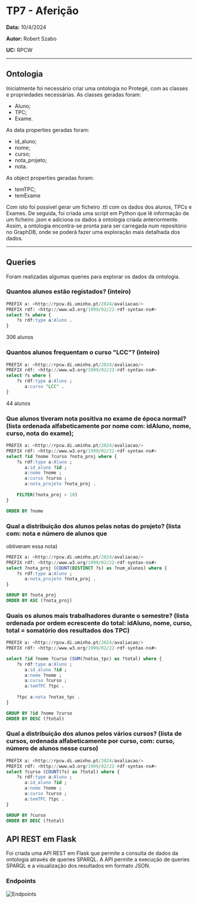 # TP7  - Aferição
__Data:__ 10/4/2024

__Autor:__ Robert Szabo

__UC:__ RPCW

---

## Ontologia 
Inicialmente foi necessário criar uma ontologia no Protegé, com as classes e propriedades necessárias. As classes geradas foram: 
- Aluno; 
- TPC;
- Exame.

As data properties geradas foram:
- id_aluno;
- nome;
- curso;
- nota_projeto;
- nota.

As object properties geradas foram:
- temTPC;
- temExame

Com isto foi possível gerar um ficheiro .ttl com os dados dos alunos, TPCs e Exames.
De seguida, foi criada uma script em Python que lê informação de um ficheiro .json e adiciona os dados à ontologia criada anteriormente.
Assim, a ontologia encontra-se pronta para ser carregada num repositório no GraphDB, onde se poderá fazer uma exploração mais detalhada dos dados.

---

## Queries
Foram realizadas algumas queries para explorar os dados da ontologia.

### Quantos alunos estão registados? (inteiro)
```sql
PREFIX a: <http://rpcw.di.uminho.pt/2024/avaliacao/>
PREFIX rdf: <http://www.w3.org/1999/02/22-rdf-syntax-ns#>
select ?s where {
    ?s rdf:type a:Aluno .
}
```

306 alunos

### Quantos alunos frequentam o curso "LCC"? (inteiro)
```sql
PREFIX a: <http://rpcw.di.uminho.pt/2024/avaliacao/>
PREFIX rdf: <http://www.w3.org/1999/02/22-rdf-syntax-ns#>
select ?s where {
    ?s rdf:type a:Aluno ;
       a:curso "LCC" .
}
```

44 alunos

### Que alunos tiveram nota positiva no exame de época normal? (lista ordenada alfabeticamente por nome com: idAluno, nome, curso, nota do exame);
```sql
PREFIX a: <http://rpcw.di.uminho.pt/2024/avaliacao/>
PREFIX rdf: <http://www.w3.org/1999/02/22-rdf-syntax-ns#>
select ?id ?nome ?curso ?nota_proj where {
    ?s rdf:type a:Aluno ;
       a:id_aluno ?id ;
       a:nome ?nome ;
       a:curso ?curso ;
       a:nota_projeto ?nota_proj .
    
    FILTER(?nota_proj > 10)
}

ORDER BY ?nome
```

### Qual a distribuição dos alunos pelas notas do projeto? (lista com: nota e número de alunos que
obtiveram essa nota)
```sql
PREFIX a: <http://rpcw.di.uminho.pt/2024/avaliacao/>
PREFIX rdf: <http://www.w3.org/1999/02/22-rdf-syntax-ns#>
select ?nota_proj (COUNT(DISTINCT ?s) as ?num_alunos) where {
    ?s rdf:type a:Aluno ;
       a:nota_projeto ?nota_proj .
}

GROUP BY ?nota_proj
ORDER BY ASC (?nota_proj)
```

### Quais os alunos mais trabalhadores durante o semestre? (lista ordenada por ordem ecrescente do total: idAluno, nome, curso, total = somatório dos resultados dos TPC)
```sql
PREFIX a: <http://rpcw.di.uminho.pt/2024/avaliacao/>
PREFIX rdf: <http://www.w3.org/1999/02/22-rdf-syntax-ns#>

select ?id ?nome ?curso (SUM(?notas_tpc) as ?total) where {
    ?s rdf:type a:Aluno ;
       a:id_aluno ?id ;
       a:nome ?nome ;
       a:curso ?curso ;
       a:temTPC ?tpc .
    
    ?tpc a:nota ?notas_tpc .
}

GROUP BY ?id ?nome ?curso
ORDER BY DESC (?total)
```

### Qual a distribuição dos alunos pelos vários cursos? (lista de cursos, ordenada alfabeticamente por curso, com: curso, número de alunos nesse curso)
```sql
PREFIX a: <http://rpcw.di.uminho.pt/2024/avaliacao/>
PREFIX rdf: <http://www.w3.org/1999/02/22-rdf-syntax-ns#>
select ?curso (COUNT(?s) as ?total) where {
    ?s rdf:type a:Aluno ;
       a:id_aluno ?id ;
       a:nome ?nome ;
       a:curso ?curso ;
       a:temTPC ?tpc .
}

GROUP BY ?curso
ORDER BY DESC (?total)
```

## API REST em Flask
Foi criada uma API REST em Flask que permite a consulta de dados da ontologia através de queries SPARQL. A API permite a execução de queries SPARQL e a visualização dos resultados em formato JSON.

### Endpoints
![Endpoints](!(api.png))
